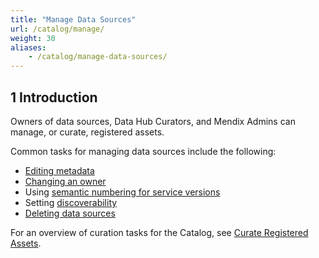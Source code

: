 ```yaml
---
title: "Manage Data Sources"
url: /catalog/manage/
weight: 30
aliases:
    - /catalog/manage-data-sources/
---
```

## 1 Introduction

Owners of data sources, Data Hub Curators, and Mendix Admins can manage, or curate, registered assets.

Common tasks for managing data sources include the following:

* [Editing metadata](/catalog/manage/curate/#curate-application)
* [Changing an owner](/catalog/manage/curate/#changing-owners) 
* Using [semantic numbering for service versions](/refguide/consumed-odata-service/#semantic)
* Setting [discoverability](/catalog/manage/curate/#discoverability)
* [Deleting data sources](/catalog/manage/curate/#delete-data-source)

For an overview of curation tasks for the Catalog, see [Curate Registered Assets](/catalog/manage/curate/).
